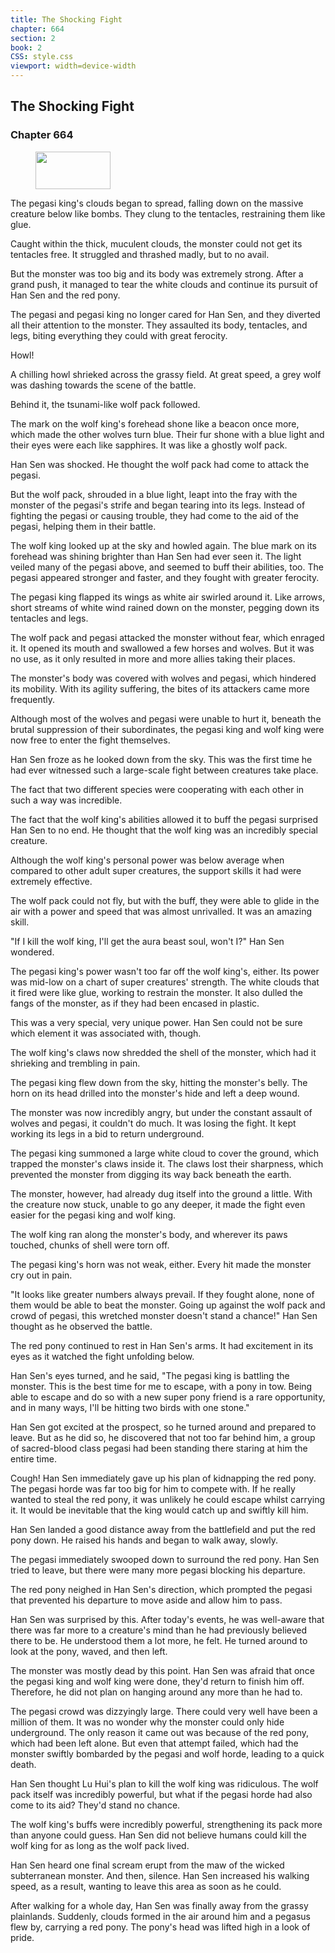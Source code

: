 ```yaml
---
title: The Shocking Fight
chapter: 664
section: 2
book: 2
CSS: style.css
viewport: width=device-width
---
```


## The Shocking Fight

### Chapter 664

<figure>
	<img src="../Images/gem.gif" alt="" id="gem" width="120" height="60" />
</figure>

The pegasi king's clouds began to spread, falling down on the massive creature below like bombs. They clung to the tentacles, restraining them like glue.

Caught within the thick, muculent clouds, the monster could not get its tentacles free. It struggled and thrashed madly, but to no avail.

But the monster was too big and its body was extremely strong. After a grand push, it managed to tear the white clouds and continue its pursuit of Han Sen and the red pony.

The pegasi and pegasi king no longer cared for Han Sen, and they diverted all their attention to the monster. They assaulted its body, tentacles, and legs, biting everything they could with great ferocity.

Howl!

A chilling howl shrieked across the grassy field. At great speed, a grey wolf was dashing towards the scene of the battle.

Behind it, the tsunami-like wolf pack followed.

The mark on the wolf king's forehead shone like a beacon once more, which made the other wolves turn blue. Their fur shone with a blue light and their eyes were each like sapphires. It was like a ghostly wolf pack.

Han Sen was shocked. He thought the wolf pack had come to attack the pegasi.

But the wolf pack, shrouded in a blue light, leapt into the fray with the monster of the pegasi's strife and began tearing into its legs. Instead of fighting the pegasi or causing trouble, they had come to the aid of the pegasi, helping them in their battle.

The wolf king looked up at the sky and howled again. The blue mark on its forehead was shining brighter than Han Sen had ever seen it. The light veiled many of the pegasi above, and seemed to buff their abilities, too. The pegasi appeared stronger and faster, and they fought with greater ferocity.

The pegasi king flapped its wings as white air swirled around it. Like arrows, short streams of white wind rained down on the monster, pegging down its tentacles and legs.

The wolf pack and pegasi attacked the monster without fear, which enraged it. It opened its mouth and swallowed a few horses and wolves. But it was no use, as it only resulted in more and more allies taking their places.

The monster's body was covered with wolves and pegasi, which hindered its mobility. With its agility suffering, the bites of its attackers came more frequently.

Although most of the wolves and pegasi were unable to hurt it, beneath the brutal suppression of their subordinates, the pegasi king and wolf king were now free to enter the fight themselves.

Han Sen froze as he looked down from the sky. This was the first time he had ever witnessed such a large-scale fight between creatures take place.

The fact that two different species were cooperating with each other in such a way was incredible.

The fact that the wolf king's abilities allowed it to buff the pegasi surprised Han Sen to no end. He thought that the wolf king was an incredibly special creature.

Although the wolf king's personal power was below average when compared to other adult super creatures, the support skills it had were extremely effective.

The wolf pack could not fly, but with the buff, they were able to glide in the air with a power and speed that was almost unrivalled. It was an amazing skill.

"If I kill the wolf king, I'll get the aura beast soul, won't I?" Han Sen wondered.

The pegasi king's power wasn't too far off the wolf king's, either. Its power was mid-low on a chart of super creatures' strength. The white clouds that it fired were like glue, working to restrain the monster. It also dulled the fangs of the monster, as if they had been encased in plastic.

This was a very special, very unique power. Han Sen could not be sure which element it was associated with, though.

The wolf king's claws now shredded the shell of the monster, which had it shrieking and trembling in pain.

The pegasi king flew down from the sky, hitting the monster's belly. The horn on its head drilled into the monster's hide and left a deep wound.

The monster was now incredibly angry, but under the constant assault of wolves and pegasi, it couldn't do much. It was losing the fight. It kept working its legs in a bid to return underground.

The pegasi king summoned a large white cloud to cover the ground, which trapped the monster's claws inside it. The claws lost their sharpness, which prevented the monster from digging its way back beneath the earth.

The monster, however, had already dug itself into the ground a little. With the creature now stuck, unable to go any deeper, it made the fight even easier for the pegasi king and wolf king.

The wolf king ran along the monster's body, and wherever its paws touched, chunks of shell were torn off.

The pegasi king's horn was not weak, either. Every hit made the monster cry out in pain.

"It looks like greater numbers always prevail. If they fought alone, none of them would be able to beat the monster. Going up against the wolf pack and crowd of pegasi, this wretched monster doesn't stand a chance!" Han Sen thought as he observed the battle.

The red pony continued to rest in Han Sen's arms. It had excitement in its eyes as it watched the fight unfolding below.

Han Sen's eyes turned, and he said, "The pegasi king is battling the monster. This is the best time for me to escape, with a pony in tow. Being able to escape and do so with a new super pony friend is a rare opportunity, and in many ways, I'll be hitting two birds with one stone."

Han Sen got excited at the prospect, so he turned around and prepared to leave. But as he did so, he discovered that not too far behind him, a group of sacred-blood class pegasi had been standing there staring at him the entire time.

Cough! Han Sen immediately gave up his plan of kidnapping the red pony. The pegasi horde was far too big for him to compete with. If he really wanted to steal the red pony, it was unlikely he could escape whilst carrying it. It would be inevitable that the king would catch up and swiftly kill him.

Han Sen landed a good distance away from the battlefield and put the red pony down. He raised his hands and began to walk away, slowly.

The pegasi immediately swooped down to surround the red pony. Han Sen tried to leave, but there were many more pegasi blocking his departure.

The red pony neighed in Han Sen's direction, which prompted the pegasi that prevented his departure to move aside and allow him to pass.

Han Sen was surprised by this. After today's events, he was well-aware that there was far more to a creature's mind than he had previously believed there to be. He understood them a lot more, he felt. He turned around to look at the pony, waved, and then left.

The monster was mostly dead by this point. Han Sen was afraid that once the pegasi king and wolf king were done, they'd return to finish him off. Therefore, he did not plan on hanging around any more than he had to.

The pegasi crowd was dizzyingly large. There could very well have been a million of them. It was no wonder why the monster could only hide underground. The only reason it came out was because of the red pony, which had been left alone. But even that attempt failed, which had the monster swiftly bombarded by the pegasi and wolf horde, leading to a quick death.

Han Sen thought Lu Hui's plan to kill the wolf king was ridiculous. The wolf pack itself was incredibly powerful, but what if the pegasi horde had also come to its aid? They'd stand no chance.

The wolf king's buffs were incredibly powerful, strengthening its pack more than anyone could guess. Han Sen did not believe humans could kill the wolf king for as long as the wolf pack lived.

Han Sen heard one final scream erupt from the maw of the wicked subterranean monster. And then, silence. Han Sen increased his walking speed, as a result, wanting to leave this area as soon as he could.

After walking for a whole day, Han Sen was finally away from the grassy plainlands. Suddenly, clouds formed in the air around him and a pegasus flew by, carrying a red pony. The pony's head was lifted high in a look of pride.